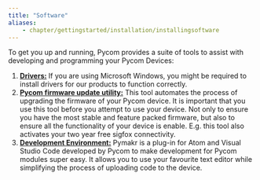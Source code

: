 ```yaml
---
title: "Software"
aliases:
    - chapter/gettingstarted/installation/installingsoftware
---
```

To get you up and running, Pycom provides a suite of tools to assist with developing and programming your Pycom Devices:

1. [**Drivers:**](drivers) If you are using Microsoft Windows, you might be required to install drivers for our products to function correctly.
2. [**Pycom firmware update utility:**](firmwaretool) This tool automates the process of upgrading the firmware of your Pycom device. It is important that you use this tool before you attempt to use your device. Not only to ensure you have the most stable and feature packed firmware, but also to ensure all the functionality of your device is enable. E.g. this tool also activates your two year free sigfox connectivity.
3. [**Development Environment:**](pymakr) Pymakr is a plug-in for Atom and Visual Studio Code developed by Pycom to make development for Pycom modules super easy. It allows you to use your favourite text editor while simplifying the process of uploading code to the device.


